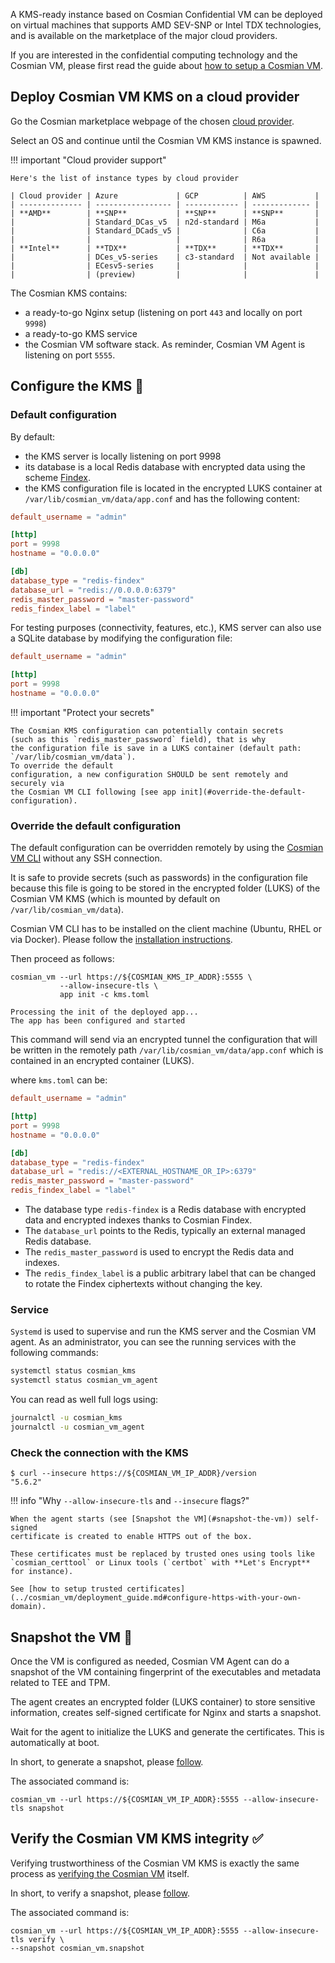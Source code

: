 A KMS-ready instance based on Cosmian Confidential VM can be deployed on virtual machines
that supports AMD SEV-SNP or Intel TDX technologies, and is available on the marketplace of the major cloud providers.

If you are interested in the confidential computing technology and the Cosmian VM,
please first read the guide about [how to setup a Cosmian VM](../../cosmian_vm/deployment_guide.md).

## Deploy Cosmian VM KMS on a cloud provider

Go the Cosmian marketplace webpage of the chosen [cloud provider](https://cosmian.com/fr/marketplaces-fr/).

Select an OS and continue until the Cosmian VM KMS instance is spawned.

!!! important "Cloud provider support"

    Here's the list of instance types by cloud provider

    | Cloud provider | Azure             | GCP          | AWS           |
    | -------------- | ----------------- | ------------ | ------------- |
    | **AMD**        | **SNP**           | **SNP**      | **SNP**       |
    |                | Standard_DCas_v5  | n2d-standard | M6a           |
    |                | Standard_DCads_v5 |              | C6a           |
    |                |                   |              | R6a           |
    | **Intel**      | **TDX**           | **TDX**      | **TDX**       |
    |                | DCes_v5-series    | c3-standard  | Not available |
    |                | ECesv5-series     |              |               |
    |                | (preview)         |              |               |

The Cosmian KMS contains:

- a ready-to-go Nginx setup (listening on port `443` and locally on port `9998`)
- a ready-to-go KMS service
- the Cosmian VM software stack. As reminder, Cosmian VM Agent is listening
  on port `5555`.

## Configure the KMS 📜

### Default configuration

By default:

- the KMS server is locally listening on port 9998
- its database is a local Redis database with encrypted data
  using the scheme [Findex](../../search/findex.md).
- the KMS configuration file is located in the encrypted LUKS container
  at `/var/lib/cosmian_vm/data/app.conf` and has the following content:

```toml
default_username = "admin"

[http]
port = 9998
hostname = "0.0.0.0"

[db]
database_type = "redis-findex"
database_url = "redis://0.0.0.0:6379"
redis_master_password = "master-password"
redis_findex_label = "label"
```

For testing purposes (connectivity, features, etc.), KMS server can also use a SQLite database by modifying the
configuration file:

```toml
default_username = "admin"

[http]
port = 9998
hostname = "0.0.0.0"
```

!!! important "Protect your secrets"

    The Cosmian KMS configuration can potentially contain secrets
    (such as this `redis_master_password` field), that is why
    the configuration file is save in a LUKS container (default path: `/var/lib/cosmian_vm/data`).
    To override the default
    configuration, a new configuration SHOULD be sent remotely and securely via
    the Cosmian VM CLI following [see app init](#override-the-default-configuration).

### Override the default configuration

The default configuration can be overridden remotely by using the
[Cosmian VM CLI](../../cosmian_vm/deployment_guide.md#install-the-cosmian-vm-cli)
without any SSH connection.

It is safe to provide secrets (such as passwords) in
the configuration file because this file is going to be stored in the encrypted
folder (LUKS) of the Cosmian VM KMS (which is mounted by default on `/var/lib/cosmian_vm/data`).

Cosmian VM CLI has to be installed on the client machine (Ubuntu, RHEL or via Docker).
Please follow the [installation instructions](../../cosmian_vm/deployment_guide.md#install-the-cosmian-vm-cli).

Then proceed as follows:

```shell title="On the local machine"
cosmian_vm --url https://${COSMIAN_KMS_IP_ADDR}:5555 \
           --allow-insecure-tls \
           app init -c kms.toml

Processing the init of the deployed app...
The app has been configured and started
```

This command will send via an encrypted tunnel the configuration that will be
written in the remotely path `/var/lib/cosmian_vm/data/app.conf` which is
contained in an encrypted container (LUKS).

where `kms.toml` can be:

```toml
default_username = "admin"

[http]
port = 9998
hostname = "0.0.0.0"

[db]
database_type = "redis-findex"
database_url = "redis://<EXTERNAL_HOSTNAME_OR_IP>:6379"
redis_master_password = "master-password"
redis_findex_label = "label"
```

- The database type `redis-findex` is a Redis database with encrypted data and
  encrypted indexes thanks to Cosmian Findex.
- The `database_url` points to the Redis, typically an external managed Redis database.
- The `redis_master_password` is used to encrypt the Redis data and indexes.
- The `redis_findex_label` is a public arbitrary label that can be changed
  to rotate the Findex ciphertexts without changing the key.

### Service

`Systemd` is used to supervise and run the KMS server and the Cosmian VM agent.
As an administrator, you can see the running services with the following commands:

```sh
systemctl status cosmian_kms
systemctl status cosmian_vm_agent
```

You can read as well full logs using:

```sh
journalctl -u cosmian_kms
journalctl -u cosmian_vm_agent
```

### Check the connection with the KMS

```console
$ curl --insecure https://${COSMIAN_VM_IP_ADDR}/version
"5.6.2"
```

!!! info "Why `--allow-insecure-tls` and `--insecure` flags?"

    When the agent starts (see [Snapshot the VM](#snapshot-the-vm)) self-signed
    certificate is created to enable HTTPS out of the box.

    These certificates must be replaced by trusted ones using tools like
    `cosmian_certtool` or Linux tools (`certbot` with **Let's Encrypt** for instance).

    See [how to setup trusted certificates](../cosmian_vm/deployment_guide.md#configure-https-with-your-own-domain).

## Snapshot the VM 📸

Once the VM is configured as needed, Cosmian VM Agent can do a snapshot of the
VM containing fingerprint of the executables and metadata related to TEE and TPM.

The agent creates an encrypted folder (LUKS container) to store sensitive
information, creates self-signed certificate for Nginx and starts a snapshot.

Wait for the agent to initialize the LUKS and generate the certificates.
This is automatically at boot.

In short, to generate a snapshot, please [follow](../../cosmian_vm/deployment_guide.md#snapshot-the-vm-remotely).

The associated command is:

```console title="On the local machine"
cosmian_vm --url https://${COSMIAN_VM_IP_ADDR}:5555 --allow-insecure-tls snapshot
```

## Verify the Cosmian VM KMS integrity ✅

Verifying trustworthiness of the Cosmian VM KMS is exactly the same process
as [verifying the Cosmian VM](../../cosmian_vm/overview.md) itself.

In short, to verify a snapshot, please [follow](../cosmian_vm/deployment_guide.md#verify-the-vm-snapshot).

The associated command is:

```console title="On the local machine"
cosmian_vm --url https://${COSMIAN_VM_IP_ADDR}:5555 --allow-insecure-tls verify \
--snapshot cosmian_vm.snapshot
```
